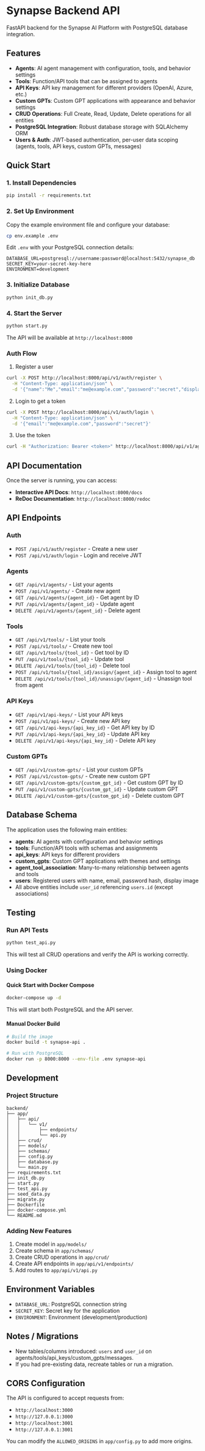 # Synapse Backend API

FastAPI backend for the Synapse AI Platform with PostgreSQL database integration.

## Features

- **Agents**: AI agent management with configuration, tools, and behavior settings
- **Tools**: Function/API tools that can be assigned to agents
- **API Keys**: API key management for different providers (OpenAI, Azure, etc.)
- **Custom GPTs**: Custom GPT applications with appearance and behavior settings
- **CRUD Operations**: Full Create, Read, Update, Delete operations for all entities
- **PostgreSQL Integration**: Robust database storage with SQLAlchemy ORM
 - **Users & Auth**: JWT-based authentication, per-user data scoping (agents, tools, API keys, custom GPTs, messages)

## Quick Start

### 1. Install Dependencies

```bash
pip install -r requirements.txt
```

### 2. Set Up Environment

Copy the example environment file and configure your database:

```bash
cp env.example .env
```

Edit `.env` with your PostgreSQL connection details:

```env
DATABASE_URL=postgresql://username:password@localhost:5432/synapse_db
SECRET_KEY=your-secret-key-here
ENVIRONMENT=development
```

### 3. Initialize Database

```bash
python init_db.py
```

### 4. Start the Server

```bash
python start.py
```

The API will be available at `http://localhost:8000`

### Auth Flow

1. Register a user

```bash
curl -X POST http://localhost:8000/api/v1/auth/register \
  -H "Content-Type: application/json" \
  -d '{"name":"Me","email":"me@example.com","password":"secret","display_image":"/me.png"}'
```

2. Login to get a token

```bash
curl -X POST http://localhost:8000/api/v1/auth/login \
  -H "Content-Type: application/json" \
  -d '{"email":"me@example.com","password":"secret"}'
```

3. Use the token

```bash
curl -H "Authorization: Bearer <token>" http://localhost:8000/api/v1/agents
```

## API Documentation

Once the server is running, you can access:

- **Interactive API Docs**: `http://localhost:8000/docs`
- **ReDoc Documentation**: `http://localhost:8000/redoc`

## API Endpoints
### Auth
- `POST /api/v1/auth/register` - Create a new user
- `POST /api/v1/auth/login` - Login and receive JWT

### Agents
- `GET /api/v1/agents/` - List your agents
- `POST /api/v1/agents/` - Create new agent
- `GET /api/v1/agents/{agent_id}` - Get agent by ID
- `PUT /api/v1/agents/{agent_id}` - Update agent
- `DELETE /api/v1/agents/{agent_id}` - Delete agent

### Tools
- `GET /api/v1/tools/` - List your tools
- `POST /api/v1/tools/` - Create new tool
- `GET /api/v1/tools/{tool_id}` - Get tool by ID
- `PUT /api/v1/tools/{tool_id}` - Update tool
- `DELETE /api/v1/tools/{tool_id}` - Delete tool
- `POST /api/v1/tools/{tool_id}/assign/{agent_id}` - Assign tool to agent
- `DELETE /api/v1/tools/{tool_id}/unassign/{agent_id}` - Unassign tool from agent

### API Keys
- `GET /api/v1/api-keys/` - List your API keys
- `POST /api/v1/api-keys/` - Create new API key
- `GET /api/v1/api-keys/{api_key_id}` - Get API key by ID
- `PUT /api/v1/api-keys/{api_key_id}` - Update API key
- `DELETE /api/v1/api-keys/{api_key_id}` - Delete API key

### Custom GPTs
- `GET /api/v1/custom-gpts/` - List your custom GPTs
- `POST /api/v1/custom-gpts/` - Create new custom GPT
- `GET /api/v1/custom-gpts/{custom_gpt_id}` - Get custom GPT by ID
- `PUT /api/v1/custom-gpts/{custom_gpt_id}` - Update custom GPT
- `DELETE /api/v1/custom-gpts/{custom_gpt_id}` - Delete custom GPT

## Database Schema

The application uses the following main entities:

- **agents**: AI agents with configuration and behavior settings
- **tools**: Function/API tools with schemas and assignments
- **api_keys**: API keys for different providers
- **custom_gpts**: Custom GPT applications with themes and settings
- **agent_tool_association**: Many-to-many relationship between agents and tools
- **users**: Registered users with name, email, password hash, display image
- All above entities include `user_id` referencing `users.id` (except associations)

## Testing

### Run API Tests

```bash
python test_api.py
```

This will test all CRUD operations and verify the API is working correctly.

### Using Docker

#### Quick Start with Docker Compose

```bash
docker-compose up -d
```

This will start both PostgreSQL and the API server.

#### Manual Docker Build

```bash
# Build the image
docker build -t synapse-api .

# Run with PostgreSQL
docker run -p 8000:8000 --env-file .env synapse-api
```

## Development

### Project Structure

```
backend/
├── app/
│   ├── api/
│   │   └── v1/
│   │       ├── endpoints/
│   │       └── api.py
│   ├── crud/
│   ├── models/
│   ├── schemas/
│   ├── config.py
│   ├── database.py
│   └── main.py
├── requirements.txt
├── init_db.py
├── start.py
├── test_api.py
├── seed_data.py
├── migrate.py
├── Dockerfile
├── docker-compose.yml
└── README.md
```

### Adding New Features

1. Create model in `app/models/`
2. Create schema in `app/schemas/`
3. Create CRUD operations in `app/crud/`
4. Create API endpoints in `app/api/v1/endpoints/`
5. Add routes to `app/api/v1/api.py`

## Environment Variables

- `DATABASE_URL`: PostgreSQL connection string
- `SECRET_KEY`: Secret key for the application
- `ENVIRONMENT`: Environment (development/production)

## Notes / Migrations

- New tables/columns introduced: `users` and `user_id` on agents/tools/api_keys/custom_gpts/messages.
- If you had pre-existing data, recreate tables or run a migration.

## CORS Configuration

The API is configured to accept requests from:
- `http://localhost:3000`
- `http://127.0.0.1:3000`
- `http://localhost:3001`
- `http://127.0.0.1:3001`

You can modify the `ALLOWED_ORIGINS` in `app/config.py` to add more origins.
